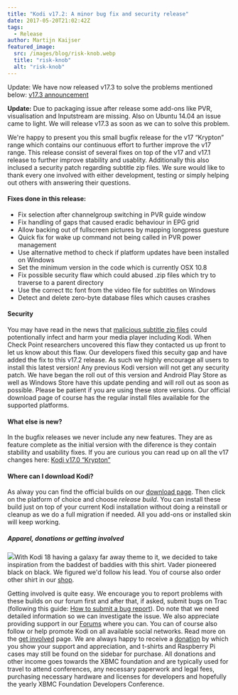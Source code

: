 ```yaml
---
title: "Kodi v17.2: A minor bug fix and security release"
date: 2017-05-20T21:02:42Z
tags:
  - Release
author: Martijn Kaijser
featured_image:
  src: /images/blog/risk-knob.webp
  title: "risk-knob"
  alt: "risk-knob"
---
```


Update: We have now released v17.3 to solve the problems mentioned below: [v17.3 announcement](https://kodi.tv/article/kodi-v173-minor-bug-fix-and-security-release)

**Update:** Due to packaging issue after release some add-ons like PVR, visualisation and Inputstream are missing. Also on Ubuntu 14.04 an issue came to light. We will release v17.3 as soon as we can to solve this problem.

We're happy to present you this small bugfix release for the v17 “Krypton” range which contains our continuous effort to further improve the v17 range. This release consist of several fixes on top of the v17 and v17.1 release to further improve stability and usablity. Additionally this also inclused a security patch regarding subtitle zip files. We sure would like to thank every one involved with either development, testing or simply helping out others with answering their questions.

#### Fixes done in this release:

- Fix selection after channelgroup switching in PVR guide window
- Fix handling of gaps that caused eradic behaviour in EPG grid
- Allow backing out of fullscreen pictures by mapping longpress guesture
- Quick fix for wake up command not being called in PVR power management
- Use alternative method to check if platform updates have been installed on Windows
- Set the minimum version in the code which is currently OSX 10.8
- Fix possible security flaw which could abused .zip files which try to traverse to a parent directory
- Use the correct ttc font from the video file for subtitles on Windows
- Detect and delete zero-byte database files which causes crashes

#### Security

You may have read in the news that [malicious subtitle zip files](https://blog.checkpoint.com/2017/05/23/hacked-in-translation/) could potentionally infect and harm your media player including Kodi. When Check Point researchers uncovered this flaw they contacted us up front to let us know about this flaw. Our developers fixed this secuity gap and have added the fix to this v17.2 release. As such we highly encourage all users to install this latest version! Any previous Kodi version will not get any security patch. We have began the roll out of this version and Android Play Store as well as Windows Store have this update pending and will roll out as soon as possible. Please be patient if you are using these store versions. Our official download page of course has the regular install files available for the supported platforms.

#### What else is new?

In the bugfix releases we never include any new features. They are as feature complete as the initial version with the diference is they contain stability and usability fixes. If you are curious you can read up on all the v17 changes here: [Kodi v17.0 “Krypton”](https://kodi.tv/kodi17)

#### Where can I download Kodi?

As alway you can find the official builds on our [download page](https://kodi.tv/download). Then click on the platform of choice and choose _release build_. You can install these build just on top of your current Kodi installation without doing a reinstall or cleanup as we do a full migration if needed. All you add-ons or installed skin will keep working.

##### Apparel, donations or getting involved

[![](/images/blog/kodi-black-on-black.webp)](https://kodi.tv/product/kodi-apparel)With Kodi 18 having a galaxy far away theme to it, we decided to take inspiration from the baddest of baddies with this shirt. Vader pioneered black on black. We figured we'd follow his lead. You of course also order other shirt in our [shop](https://kodi.tv/store).

Getting involved is quite easy. We encourage you to report problems with these builds on our forum first and after that, if asked, submit bugs on Trac (following this guide: [How to submit a bug report](https://kodi.wiki/view/HOW-TO:Submit_a_bug_report)). Do note that we need detailed information so we can investigate the issue. We also appreciate providing support in our [Forums](https://forum.kodi.tv/ "Kodi Forums") where you can. You can of course also follow or help promote Kodi on all available social networks. Read more on the [get involved](https://kodi.tv/get-involved) page. We are always happy to receive a [donation](https://kodi.tv/contribute/donate "Donate") by which you show your support and appreciation, and t-shirts and Raspberry Pi cases may still be found on the sidebar for purchase. All donations and other income goes towards the XBMC foundation and are typically used for travel to attend conferences, any necessary paperwork and legal fees, purchasing necessary hardware and licenses for developers and hopefully the yearly XBMC Foundation Developers Conference.
